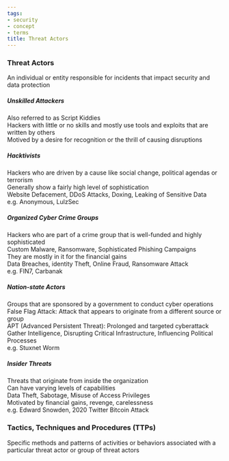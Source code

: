```yaml
---
tags:
- security
- concept
- terms
title: Threat Actors
---
```


### Threat Actors
An individual or entity responsible for incidents that impact security and data protection

##### Unskilled Attackers
Also referred to as Script Kiddies  
Hackers with little or no skills and mostly use tools and exploits that are written by others  
Motived by a desire for recognition or the thrill of causing disruptions

##### Hacktivists
Hackers who are driven by a cause like social change, political agendas or terrorism  
Generally show a fairly high level of sophistication  
Website Defacement, DDoS Attacks, Doxing, Leaking of Sensitive Data  
e.g. Anonymous, LulzSec

##### Organized Cyber Crime Groups
Hackers who are part of a crime group that is well-funded and highly sophisticated  
Custom Malware, Ransomware, Sophisticated Phishing Campaigns  
They are mostly in it for the financial gains  
Data Breaches, identity Theft, Online Fraud, Ransomware Attack  
e.g. FIN7, Carbanak

##### Nation-state Actors
Groups that are sponsored by a government to conduct cyber operations  
False Flag Attack: Attack that appears to originate from a different source or group  
APT (Advanced Persistent Threat): Prolonged and targeted cyberattack  
Gather Intelligence, Disrupting Critical Infrastructure, Influencing Political Processes  
e.g. Stuxnet Worm

##### Insider Threats
Threats that originate from inside the organization  
Can have varying levels of capabilities  
Data Theft, Sabotage, Misuse of Access Privileges  
Motivated by financial gains, revenge, carelessness  
e.g. Edward Snowden, 2020 Twitter Bitcoin Attack  

### Tactics, Techniques and Procedures (TTPs)
Specific methods and patterns of activities or behaviors associated with a particular threat actor or group of threat actors